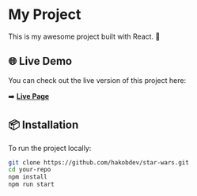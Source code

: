 # My Project

This is my awesome project built with React. 🎉

## 🌐 Live Demo

You can check out the live version of this project here:

➡️ **[Live Page](https://hakobdev.github.io/star-wars)**

## 📦 Installation

To run the project locally:

```sh
git clone https://github.com/hakobdev/star-wars.git
cd your-repo
npm install
npm run start
```
